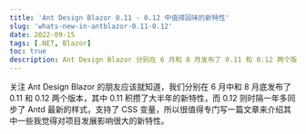 ```yaml
---
title: 'Ant Design Blazor 0.11 - 0.12 中值得回味的新特性'
slug: 'whats-new-in-antblazor-0.11-0.12'
date: 2022-09-15
tags: [.NET, Blazor]
toc: true
description: Ant Design Blazor 分别在 6 月和 8 月发布了 0.11 和 0.12 两个版本，其中 0.11 积攒了大半年的新特性，而 0.12 则时隔一年多同步了Antd最新的样式，支持了 CSS 变量。
---
```


关注 Ant Design Blazor 的朋友应该就知道，我们分别在 6 月中和 8 月底发布了 0.11 和 0.12 两个版本，其中 0.11 积攒了大半年的新特性，而 0.12 则时隔一年多同步了 Antd 最新的样式，支持了 CSS 变量，所以很值得专门写一篇文章来介绍其中一些我觉得对项目发展影响很大的新特性。

<!--more-->
